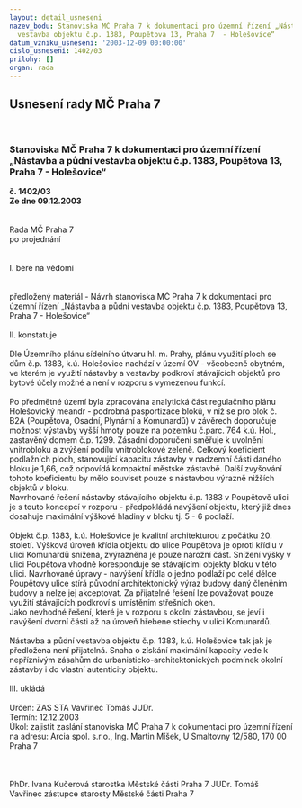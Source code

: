 ```yaml
---
layout: detail_usneseni
nazev_bodu: Stanoviska MČ Praha 7 k dokumentaci pro územní řízení „Nástavba a půdní
  vestavba objektu č.p. 1383, Poupětova 13, Praha 7  - Holešovice“
datum_vzniku_usneseni: '2003-12-09 00:00:00'
cislo_usneseni: 1402/03
prilohy: []
organ: rada
---
```

<div id="ucUsn_pList" class="usn">
	<span><h2>Usnesení rady MČ Praha 7 </h2>
<br></span><div class="standBody">
<span><h3>Stanoviska MČ Praha 7 k dokumentaci pro územní řízení „Nástavba a půdní vestavba objektu č.p. 1383, Poupětova 13, Praha 7  - Holešovice“</h3></span><div class="center">
		<strong>č. 1402/03</strong><br>
	</div>
<div class="center">
		<strong>Ze dne 09.12.2003</strong><br><br>
	</div>
<br>Rada MČ Praha 7<br>po projednání<br><br><br>I.	bere na vědomí<br><br> <br>předložený materiál - Návrh stanoviska MČ Praha 7 k dokumentaci pro územní řízení „Nástavba a půdní vestavba objektu č.p. 1383, Poupětova 13, Praha 7  - Holešovice“<br><br>II.	konstatuje<br><br>Dle Územního plánu sídelního útvaru hl. m. Prahy, plánu využití ploch se dům č.p. 1383, k.ú. Holešovice nachází v území OV - všeobecně obytném, ve kterém je využití nástavby a vestavby podkroví stávajících objektů pro bytové účely možné a není v rozporu s vymezenou funkcí.<br><br>Po předmětné území byla zpracována analytická část regulačního plánu Holešovický meandr - podrobná pasportizace bloků, v níž se pro blok č. B2A (Poupětova, Osadní, Plynární a Komunardů) v závěrech doporučuje možnost výstavby vyšší hmoty pouze na pozemku č.parc. 764 k.ú. Hol., zastavěný domem č.p. 1299. Zásadní doporučení směřuje k uvolnění vnitrobloku a zvýšení podílu vnitroblokové zeleně. Celkový koeficient podlažních ploch, stanovující kapacitu zástavby v nadzemní části daného bloku je 1,66, což odpovídá kompaktní městské zástavbě. Další zvyšování tohoto koeficientu by mělo souviset pouze s nástavbou výrazně nižších objektů v bloku.<br>Navrhované řešení nástavby stávajícího objektu č.p. 1383 v Poupětově ulici je s touto koncepcí v rozporu - předpokládá navýšení objektu, který již dnes dosahuje maximální výškové hladiny v bloku tj. 5 - 6 podlaží.<br><br>Objekt č.p. 1383, k.ú. Holešovice je kvalitní architekturou z počátku 20. století. Výšková úroveň křídla objektu do ulice Poupětova je oproti křídlu v ulici Komunardů snížena, zvýrazněna je pouze nárožní část. Snížení výšky v ulici Poupětova vhodně koresponduje se stávajícími objekty bloku v této ulici. Navrhované úpravy - navýšení křídla o jedno podlaží po celé délce Poupětovy ulice stírá původní architektonický výraz budovy daný členěním budovy a nelze jej akceptovat. Za přijatelné řešení lze považovat pouze využití stávajících podkroví s umístěním střešních oken.<br>Jako nevhodné řešení, které je v rozporu s okolní zástavbou, se jeví i navýšení dvorní části až na úroveň hřebene  střechy v ulici Komunardů.<br><br>Nástavba a půdní vestavba objektu č.p. 1383, k.ú. Holešovice tak jak je předložena není přijatelná. Snaha o získání maximální kapacity vede k nepříznivým zásahům do urbanisticko-architektonických podmínek okolní zástavby i do vlastní autenticity objektu.<br> <br>III.	ukládá <br><br>Určen:	ZAS STA Vavřinec Tomáš JUDr.<br>Termín: 12.12.2003<br>Úkol:	zajistit zaslání stanoviska MČ Praha 7 k dokumentaci pro územní řízení na adresu: Arcia spol. s.r.o., Ing. Martin Míšek, U Smaltovny 12/580, 170 00 Praha 7<br> <br> <br>	<br>PhDr. Ivana Kučerová starostka Městské části Praha 7	 JUDr. Tomáš Vavřinec zástupce starosty Městské části Praha 7<br>	<br><br>
</div>
</div>